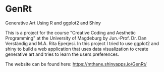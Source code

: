# GenRt
Generative Art Using R and ggplot2 and Shiny

This is a project for the course "Creative Coding and Aesthetic Programming" at the University of Magdeburg by Jun.-Prof. Dr. Dan Verständig and M.A. Rita Eperjesi.
In this project I tried to use ggplot2 and shiny to build a web application that uses data visualization to create generative art and tries to learn the users preferences.

The website can be found here:
https://mthane.shinyapps.io/GenRt/
